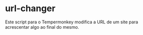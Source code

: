 # url-changer
Este script para o Tempermonkey modifica a URL de um site para acrescentar algo ao final do mesmo.
